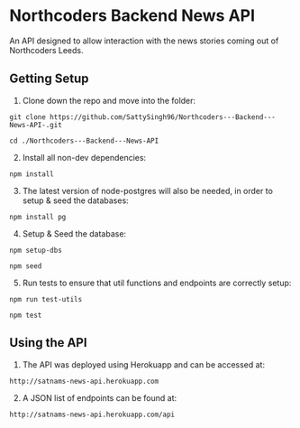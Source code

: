 # Northcoders Backend News API

An API designed to allow interaction with the news stories coming out of Northcoders Leeds.

## Getting Setup

1. Clone down the repo and move into the folder:

```
git clone https://github.com/SattySingh96/Northcoders---Backend---News-API-.git

cd ./Northcoders---Backend---News-API
```

2. Install all non-dev dependencies:

```
npm install
```
3. The latest version of node-postgres will also be needed, in order to setup & seed the databases:

```
npm install pg
```

4. Setup & Seed the database:

```
npm setup-dbs

npm seed
```
5. Run tests to ensure that util functions and endpoints are correctly setup:

```
npm run test-utils

npm test
```

## Using the API

1. The API was deployed using Herokuapp and can be accessed at:

```
http://satnams-news-api.herokuapp.com
```

2. A JSON list of endpoints can be found at:

```
http://satnams-news-api.herokuapp.com/api
```
